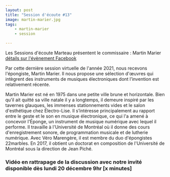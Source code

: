 ```yaml
---
layout: post
title: "Session d'écoute #13"
image: martin-marier.jpg
tags: 
    - martin-marier
    - session

---
```



Les Sessions d'écoute Marteau présentent le commissaire : Martin Marier <a href="https://fb.me/e/2T1EoGHU3" target="_blank"> détails sur l'évènement Facebook</a>
<br>

Par cette dernière session virtuelle de l'année 2021, nous recevons l'épongiste, Martin Marier. Il nous propose une sélection d'œuvres qui intègrent des instruments de musiques électroniques dont l’invention est relativement récente.

Martin Marier est né en 1975 dans une petite ville brune et horizontale. Bien qu’il ait quitté sa ville natale il y a longtemps, il demeure inspiré par les tavernes glauques, les immenses stationnements vides et le salon d'esthétique chez Électro-Lise. Il s’intéresse principalement au rapport entre le geste et le son en musique électronique, ce qui l'a amené à concevoir l'Éponge, un instrument de musique numérique avec lequel il performe. Il travaille à l'Université de Montréal où il donne des cours d'enregistrement sonore, de programmation musicale et de lutherie numérique. Avec Véro Marengère, il est membre du duo d'épongistes 22marbles. En 2017, il obtient un doctorat en composition de l'Université de Montréal sous la direction de Jean Piché.



### Vidéo en rattrapage de la discussion avec notre invité disponible dès lundi 20 décembre 9hr [x minutes]
